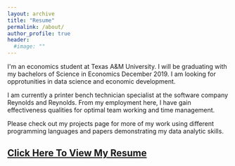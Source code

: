 ```yaml
---
layout: archive
title: "Resume"
permalink: /about/
author_profile: true
header:
  #image: ""
---
```

I'm an economics student at Texas A&M University. I will be graduating with my bachelors of Science in Economics December 2019. I am looking for opprotunities in data science and economic development.

I am currently a printer bench technician specialist at the software company Reynolds and Reynolds. From my employment here, I have gain effectiveness qualities for optimal team working and time management.

Please check out my projects page for more of my work using different programming languages and papers demonstrating my data analytic skills.

[Click Here To View My Resume](https://drive.google.com/file/d/10MiSXwI5BQm9gtBC6no0jV6IG9pvevqt/view?usp=sharing)
--
